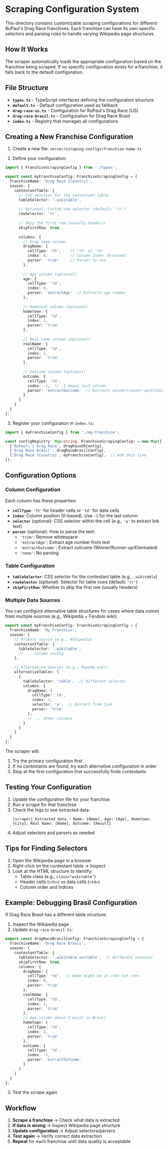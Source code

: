 # Scraping Configuration System

This directory contains customizable scraping configurations for different RuPaul's Drag Race franchises. Each franchise can have its own specific selectors and parsing rules to handle varying Wikipedia page structures.

## How It Works

The scraper automatically loads the appropriate configuration based on the franchise being scraped. If no specific configuration exists for a franchise, it falls back to the default configuration.

## File Structure

- **`types.ts`** - TypeScript interfaces defining the configuration structure
- **`default.ts`** - Default configuration used as fallback
- **`drag-race-us.ts`** - Configuration for RuPaul's Drag Race (US)
- **`drag-race-brasil.ts`** - Configuration for Drag Race Brasil
- **`index.ts`** - Registry that manages all configurations

## Creating a New Franchise Configuration

1. Create a new file: `server/scraping-configs/franchise-name.ts`

2. Define your configuration:

```typescript
import { FranchiseScrapingConfig } from './types';

export const myFranchiseConfig: FranchiseScrapingConfig = {
  franchiseName: 'Drag Race [Country]',
  season: {
    contestantTable: {
      // CSS selector for the contestant table
      tableSelector: '.wikitable',
      
      // Optional: Custom row selector (default: 'tr')
      rowSelector: 'tr',
      
      // Skip the first row (usually headers)
      skipFirstRow: true,
      
      columns: {
        // Drag name column
        dragName: {
          cellType: 'th',    // 'th' or 'td'
          index: 0,          // Column index (0-based)
          parser: 'trim'     // Parser to use
        },
        
        // Age column (optional)
        age: {
          cellType: 'td',
          index: 0,
          parser: 'extractAge'  // Extracts age number
        },
        
        // Hometown column (optional)
        hometown: {
          cellType: 'td',
          index: 1,
          parser: 'trim'
        },
        
        // Real name column (optional)
        realName: {
          cellType: 'td',
          index: 2,
          parser: 'trim'
        },
        
        // Outcome column (optional)
        outcome: {
          cellType: 'td',
          index: -1,  // -1 means last column
          parser: 'extractOutcome'  // Extracts winner/runner-up/eliminated
        }
      }
    }
  }
};
```

3. Register your configuration in `index.ts`:

```typescript
import { myFranchiseConfig } from './my-franchise';

const configRegistry: Map<string, FranchiseScrapingConfig> = new Map([
  ['RuPaul\'s Drag Race', dragRaceUSConfig],
  ['Drag Race Brasil', dragRaceBrasilConfig],
  ['Drag Race [Country]', myFranchiseConfig],  // Add this line
]);
```

## Configuration Options

### Column Configuration

Each column has these properties:

- **`cellType`**: `'th'` for header cells or `'td'` for data cells
- **`index`**: Column position (0-based). Use `-1` for the last column
- **`selector`** (optional): CSS selector within the cell (e.g., `'a'` to extract link text)
- **`parser`** (optional): How to parse the text:
  - `'trim'`: Remove whitespace
  - `'extractAge'`: Extract age number from text
  - `'extractOutcome'`: Extract outcome (Winner/Runner-up/Eliminated)
  - `'none'`: No parsing

### Table Configuration

- **`tableSelector`**: CSS selector for the contestant table (e.g., `.wikitable`)
- **`rowSelector`** (optional): Selector for table rows (default: `'tr'`)
- **`skipFirstRow`**: Whether to skip the first row (usually headers)

### Multiple Data Sources

You can configure alternative table structures for cases where data comes from multiple sources (e.g., Wikipedia + Fandom wiki):

```typescript
export const myFranchiseConfig: FranchiseScrapingConfig = {
  franchiseName: 'My Franchise',
  season: {
    // Primary source (e.g., Wikipedia)
    contestantTable: {
      tableSelector: '.wikitable',
      // ... column config
    },
    
    // Alternative sources (e.g., Fandom wiki)
    alternativeTables: [
      {
        tableSelector: 'table',  // Different selector
        columns: {
          dragName: {
            cellType: 'td',
            index: 1,
            selector: 'a',  // Extract from link
            parser: 'trim'
          },
          // ... other columns
        }
      }
    ]
  }
};
```

The scraper will:
1. Try the primary configuration first
2. If no contestants are found, try each alternative configuration in order
3. Stop at the first configuration that successfully finds contestants

## Testing Your Configuration

1. Update the configuration file for your franchise
2. Run a scrape for that franchise
3. Check the logs to see extracted data:
   ```
   [scraper] Extracted data - Name: [Name], Age: [Age], Hometown: [City], Real Name: [Name], Outcome: [Result]
   ```
4. Adjust selectors and parsers as needed

## Tips for Finding Selectors

1. Open the Wikipedia page in a browser
2. Right-click on the contestant table → Inspect
3. Look at the HTML structure to identify:
   - Table class (e.g., `class="wikitable"`)
   - Header cells (`<th>`) vs data cells (`<td>`)
   - Column order and indices

## Example: Debugging Brasil Configuration

If Drag Race Brasil has a different table structure:

1. Inspect the Wikipedia page
2. Update `drag-race-brasil.ts`:

```typescript
export const dragRaceBrasilConfig: FranchiseScrapingConfig = {
  franchiseName: 'Drag Race Brasil',
  season: {
    contestantTable: {
      tableSelector: '.wikitable.sortable',  // Different selector
      skipFirstRow: true,
      columns: {
        dragName: {
          cellType: 'td',  // Name might be in <td> not <th>
          index: 0,
          parser: 'trim'
        },
        realName: {
          cellType: 'td',
          index: 1,
          parser: 'trim'
        },
        // Age column doesn't exist in Brasil
        hometown: {
          cellType: 'td',
          index: 2,
          parser: 'trim'
        },
        outcome: {
          cellType: 'td',
          index: -1,
          parser: 'extractOutcome'
        }
      }
    }
  }
};
```

3. Test the scrape again

## Workflow

1. **Scrape a franchise** → Check what data is extracted
2. **If data is wrong** → Inspect Wikipedia page structure
3. **Update configuration** → Adjust selectors/parsers
4. **Test again** → Verify correct data extraction
5. **Repeat** for each franchise until data quality is acceptable
